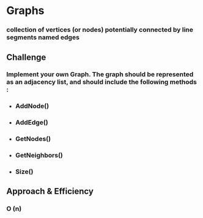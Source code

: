 # Graphs
###  collection of vertices (or nodes) potentially connected by line segments named edges

## Challenge
### Implement your own Graph. The graph should be represented as an adjacency list, and should include the following methods :
- ### AddNode()
- ### AddEdge()
- ### GetNodes()
- ### GetNeighbors()
- ### Size()

## Approach & Efficiency
### O (n)
